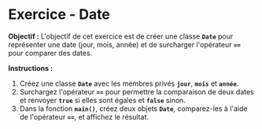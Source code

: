 # Exercice - Date

**Objectif :**
L'objectif de cet exercice est de créer une classe **`Date`** pour représenter une date (jour, mois, année) et de surcharger l'opérateur **`==`** pour comparer des dates.

**Instructions :**

1. Créez une classe **`Date`** avec les membres privés **`jour`**, **`mois`** et **`année`**.
2. Surchargez l'opérateur **`==`** pour permettre la comparaison de deux dates et renvoyer **`true`** si elles sont égales et **`false`** sinon.
3. Dans la fonction **`main()`**, créez deux objets **`Date`**, comparez-les à l'aide de l'opérateur **`==`**, et affichez le résultat.